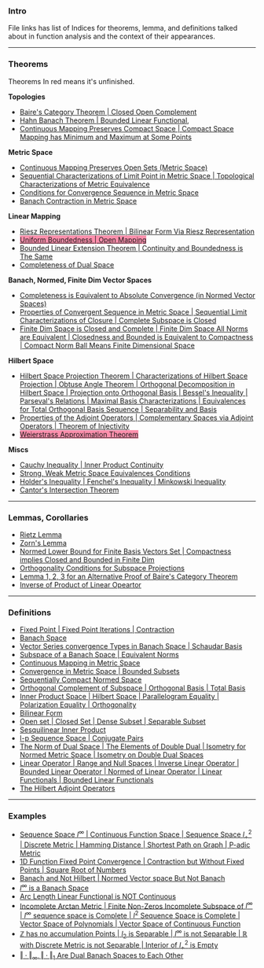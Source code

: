 ### **Intro**
File links has list of Indices for theorems, lemma, and definitions talked about in function analysis and the context of their appearances. 

---
### **Theorems**

Theorems In red means it's unfinished. 

**Topologies**
- [Baire's Category Theorem | Closed Open Complement](Baire%20Category,%20More%20Metric%20Topologies.md)
- [Hahn Banach Theorem | Bounded Linear Functional](Hahn%20Banach%20Theorem%20and%20its%20Corollaries.md), 
- [Continuous Mapping Preserves Compact Space | Compact Space Mapping has Minimum and Maximum at Some Points](Functional%20Spaces/Compactness%20in%20Metric%20Spaces.md)

**Metric Space**
- [Continuous Mapping Preserves Open Sets (Metric Space)](Functional%20Spaces/Continuous%20Mapping%20in%20Metric%20Spaces.md)
- [Sequential Characterizations of Limit Point in Metric Space | Topological Characterizations of Metric Equivalence](Functional%20Spaces/Topology%20of%20Metric%20Space.md)
- [Conditions for Convergence Sequence in Metric Space](Functional%20Spaces/Convergence,%20Completeness%20in%20Metric%20Space.md)
- [Banach Contraction in Metric Space](Functional%20Spaces/Banach%20Contraction%20in%20Metric%20Space.md)

**Linear Mapping**
- [Riesz Representations Theorem | Bilinear Form Via Riesz Representation](Bilinear%20Form,%20Rietz%20Representations.md)
- <mark style="background: #FF5582A6;">[Uniform Boundedness | Open Mapping](Uniform%20Boundedness,%20Open%20Mapping.md)</mark>
- [Bounded Linear Extension Theorem | Continuity and Boundedness is The Same](Linear%20Mapping%20in%20Banach%20Space.md)
- [Completeness of Dual Space](Linear%20Functionals%20and%20Dual%20Spaces.md)

**Banach, Normed, Finite Dim Vector Spaces**
- [Completeness is Equivalent to Absolute Convergence (in Normed Vector Spaces)](Functional%20Spaces/Completeness,%20Convergence%20in%20Banach%20Space.md)
- [Properties of Convergent Sequence in Metric Space | Sequential Limit Characterizations of Closure | Complete Subspace is Closed](../MATH%20000%20Math%20Essential/Analysis/Convergence%20of%20Cauchy%20Sequences.md)
- [Finite Dim Space is Closed and Complete | Finite Dim Space All Norms are Equivalent | Closedness and Bounded is Equivalent to Compactness | Compact Norm Ball Means Finite Dimensional Space](Functional%20Spaces/Finite%20Dimensional%20Normed%20Space.md)

**Hilbert Space**
- [Hilbert Space Projection Theorem | Characterizations of Hilbert Space Projection | Obtuse Angle Theorem | Orthogonal Decomposition in Hilbert Space | Projection onto Orthogonal Basis | Bessel's Inequality | Parseval's Relations | Maximal Basis Characterizations | Equivalences for Total Orthogonal Basis Sequence | Separability and Basis](Functional%20Spaces/Hilbert%20Space%20Introduction.md)
- [Properties of the Adjoint Operators | Complementary Spaces via Adjoint Operators | Theorem of Injectivity](Linear%20Mapping%20in%20Hilbert%20Space.md)
- <mark style="background: #FF5582A6;"> [Weierstrass Approximation Theorem](Weierstrass%20Approximation%20Theorem.md)</mark>


**Miscs**
- [Cauchy Inequality | Inner Product Continuity](Functional%20Spaces/Inner%20Product%20Space.md)
- [Strong, Weak Metric Space Equivalences Conditions](Functional%20Spaces/Metric%20Space%20Introduction.md)
- [Holder's Inequality | Fenchel's Inequality | Minkowski Inequality](l-p%20Sequence%20Space.md)
- [Cantor's Intersection Theorem](Cantor's%20Intersection%20Theorem.md)


---
### **Lemmas, Corollaries**

- [Rietz Lemma](Functional%20Spaces/Banach%20Space%20Introduction.md)
- [Zorn's Lemma](Zorn's%20Lemma.md)
- [Normed Lower Bound for Finite Basis Vectors Set | Compactness implies Closed and Bounded in Finite Dim](Functional%20Spaces/Finite%20Dimensional%20Normed%20Space.md)
- [Orthogonality Conditions for Subspace Projections](Functional%20Spaces/Hilbert%20Space%20Introduction.md)
- [Lemma 1, 2, 3 for an Alternative Proof of Baire's Category Theorem](Baire%20Category,%20More%20Metric%20Topologies.md)
- [Inverse of Product of Linear Opeartor](Linear%20Mapping%20in%20Banach%20Space.md)

---
### **Definitions**

- [Fixed Point | Fixed Point Iterations | Contraction](Functional%20Spaces/Banach%20Contraction%20in%20Metric%20Space.md)
- [Banach Space](Functional%20Spaces/Banach%20Space%20Introduction.md)
- [Vector Series convergence Types in Banach Space | Schaudar Basis](Functional%20Spaces/Completeness,%20Convergence%20in%20Banach%20Space.md)
- [Subspace of a Banach Space | Equivalent Norms](Functional%20Spaces/Banach%20Space%20Introduction.md)
- [Continuous Mapping in Metric Space](Functional%20Spaces/Continuous%20Mapping%20in%20Metric%20Spaces.md)
- [Convergence in Metric Space | Bounded Subsets](Functional%20Spaces/Convergence,%20Completeness%20in%20Metric%20Space.md)
- [Sequentially Compact Normed Space](Functional%20Spaces/Finite%20Dimensional%20Normed%20Space.md)
- [Orthogonal Complement of Subspace | Orthogonal Basis | Total Basis](Functional%20Spaces/Hilbert%20Space%20Introduction.md)
- [Inner Product Space | Hilbert Space | Parallelogram Equality | Polarization Equality | Orthogonality](Functional%20Spaces/Inner%20Product%20Space.md)
- [Bilinear Form](Bilinear%20Form,%20Rietz%20Representations.md)
- [Open set | Closed Set | Dense Subset | Separable Subset](Functional%20Spaces/Topology%20of%20Metric%20Space.md)
- [Sesquilinear Inner Product](Inner%20Product%20Axiomatically%20Defined.md)
- [l-p Sequence Space | Conjugate Pairs](l-p%20Sequence%20Space.md)
- [The Norm of Dual Space | The Elements of Double Dual | Isometry for Normed Metric Space | Isometry on Double Dual Spaces](Linear%20Functionals%20and%20Dual%20Spaces.md)
- [Linear Operator | Range and Null Spaces | Inverse Linear Operator | Bounded Linear Operator | Normed of Linear Operator | Linear Functionals | Bounded Linear Functionals](Linear%20Mapping%20in%20Banach%20Space.md)
- [The Hilbert Adjoint Operators](Linear%20Mapping%20in%20Hilbert%20Space.md)

---
### **Examples**

- [Sequence Space $l^\infty$ | Continuous Function Space | Sequence Space $l_+^2$ | Discrete Metric | Hamming Distance | Shortest Path on Graph | P-adic Metric](Functional%20Spaces/Metric%20Space%20Introduction.md)
- [1D Function Fixed Point Convergence | Contraction but Without Fixed Points | Square Root of Numbers](Functional%20Spaces/Banach%20Contraction%20in%20Metric%20Space.md)
- [Banach and Not Hilbert | Normed Vector space But Not Banach](Functional%20Spaces/Banach%20Space%20Introduction.md)
- [$l^\infty$ is a Banach Space](Functional%20Spaces/Completeness,%20Convergence%20in%20Banach%20Space.md)
- [Arc Length Linear Functional is NOT Continuous](Functional%20Spaces/Continuous%20Mapping%20in%20Metric%20Spaces.md)
- [Incomplete Arctan Metric | Finite Non-Zeros Incomplete Subspace of $l^\infty$ | $l^\infty$ sequence space is Complete | $l^2$ Sequence Space is Complete | Vector Space of Polynomials | Vector Space of Continuous Function](Functional%20Spaces/Examples%20for%20Metric%20Space.md)
- [$\mathbb Z$ has no accumulation Points | $l_2$ is Separable | $l^\infty$ is not Separable | $\mathbb R$ with Discrete Metric is not Separable | Interior of $l_+^2$ is Empty](Functional%20Spaces/Topology%20of%20Metric%20Space.md)
- [$\Vert \cdot\Vert_\infty, \Vert \cdot\Vert_1$ Are Dual Banach Spaces to Each Other](Linear%20Functionals%20and%20Dual%20Spaces.md)
